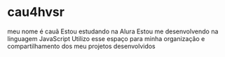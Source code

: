 # cau4hvsr
meu nome é cauã
Estou estudando na Alura
Estou me desenvolvendo na linguagem JavaScript
Utilizo esse espaço para minha organização e compartilhamento dos meu projetos desenvolvidos
